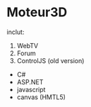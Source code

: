 # Moteur3D

inclut:

1. WebTV
2. Forum
3. ControlJS (old version)


- C#
- ASP.NET
- javascript
- canvas (HMTL5)
